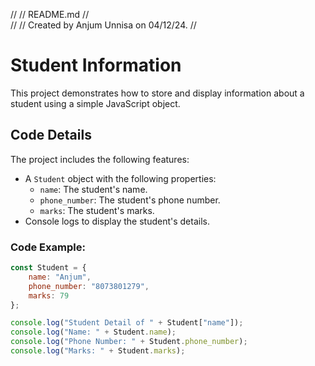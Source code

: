 //
//  README.md
//  
//
//  Created by Anjum Unnisa on 04/12/24.
//
# Student Information

This project demonstrates how to store and display information about a student using a simple JavaScript object.

## Code Details

The project includes the following features:
- A `Student` object with the following properties:
  - `name`: The student's name.
  - `phone_number`: The student's phone number.
  - `marks`: The student's marks.
- Console logs to display the student's details.

### Code Example:
```javascript
const Student = {
    name: "Anjum",
    phone_number: "8073801279",
    marks: 79
};

console.log("Student Detail of " + Student["name"]);
console.log("Name: " + Student.name);
console.log("Phone Number: " + Student.phone_number);
console.log("Marks: " + Student.marks);
